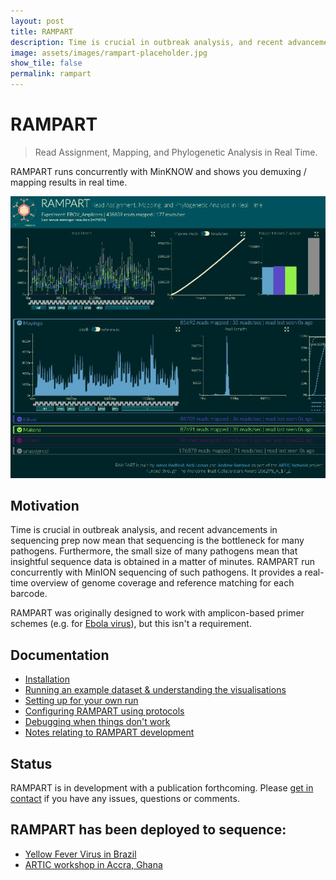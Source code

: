 ```yaml
---
layout: post
title: RAMPART
description: Time is crucial in outbreak analysis, and recent advancements in sequencing prep now mean that sequencing is the bottleneck for many pathogens. Furthermore, the small size of many pathogens mean that insightful sequence data is obtained in a matter of minutes. RAMPART run concurrently with MinION sequencing of such pathogens. It provides a real-time overview of genome coverage and reference matching for each barcode.            
image: assets/images/rampart-placeholder.jpg
show_tile: false
permalink: rampart
---
```


# RAMPART
> Read Assignment, Mapping, and Phylogenetic Analysis in Real Time.

RAMPART runs concurrently with MinKNOW and shows you demuxing / mapping results in real time.

![](assets/images/rampart-placeholder.jpg)

## Motivation
Time is crucial in outbreak analysis, and recent advancements in sequencing prep now mean that sequencing is the bottleneck for many pathogens.
Furthermore, the small size of many pathogens mean that insightful sequence data is obtained in a matter of minutes.
RAMPART run concurrently with MinION sequencing of such pathogens.
It provides a real-time overview of genome coverage and reference matching for each barcode.

RAMPART was originally designed to work with amplicon-based primer schemes (e.g. for [Ebola virus](http://artic-network/ebov)), but this isn't a requirement.

## Documentation

* [Installation](https://artic-network.github.io/rampart/docs/installation.html)
* [Running an example dataset & understanding the visualisations](https://artic-network.github.io/rampart/docs/examples.html)
* [Setting up for your own run](https://artic-network.github.io/rampart/docs/setting-up.html)
* [Configuring RAMPART using protocols](https://artic-network.github.io/rampart/docs/protocols.html)
* [Debugging when things don't work](docs/https://artic-network.github.io/rampart/docs/debugging.html)
* [Notes relating to RAMPART development](docs/https://artic-network.github.io/rampart/docs/developing.html)


## Status

RAMPART is in development with a publication forthcoming.
Please [get in contact](https://twitter.com/hamesjadfield) if you have any issues, questions or comments.

## RAMPART has been deployed to sequence:

* [Yellow Fever Virus in Brazil](https://twitter.com/Hill_SarahC/status/1149372404260593664)
* [ARTIC workshop in Accra, Ghana](https://twitter.com/george_l/status/1073245364197711874)
